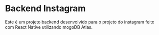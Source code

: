 # Backend Instagram

Este é um projeto backend desenvolvido para o projeto do instagram feito com React Native utilizando mogoDB Atlas.
